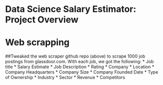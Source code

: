 # Data Science Salary Estimator: Project Overview

# Web scrapping
##Tweaked the web scraper github repo (above) to scrape 1000 job postings from glassdoor.com. With each job, we got the following:
    * Job title
    * Salary Estimate
    * Job Description
    * Rating
    * Company
    * Location
    * Company Headquarters
    * Company Size
    * Company Founded Date
    * Type of Ownership
    * Industry
    * Sector
    * Revenue
    * Competitors
